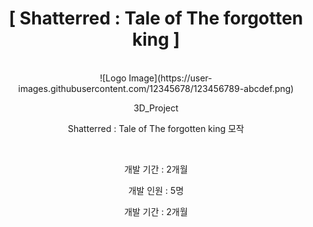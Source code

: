 <div align="center">
  
  <h1>[ Shatterred : Tale of The forgotten king ]</h1>
  </br>
  ![Logo Image](https://user-images.githubusercontent.com/12345678/123456789-abcdef.png)
  
  </br>
  <p>3D_Project</p>
  <p>Shatterred : Tale of The forgotten king  모작</p>
  </br>
  <p>개발 기간 : 2개월</p>
  <p>개발 인원 : 5명</p>
  <p>개발 기간 : 2개월</p>



</div>
